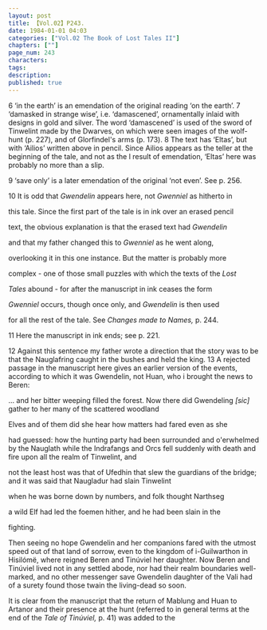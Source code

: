```yaml
---
layout: post
title: 【Vol.02】P243.
date: 1984-01-01 04:03
categories: ["Vol.02 The Book of Lost Tales II"]
chapters: [""]
page_num: 243
characters: 
tags: 
description: 
published: true
---
```


<p style="text-indent: 0;">
 6 ‘in the earth’ is an emendation of the original reading ‘on the earth’. 7 ‘damasked in strange wise’, i.e. ‘damascened’, ornamentally inlaid with designs in gold and silver. The word ‘damascened’ is used of the sword of Tinwelint made by the Dwarves, on which were seen images of the wolf-hunt (p. 227), and of Glorfindel's arms (p. 173). 8 The text has ‘Eltas’, but with ‘Ailios’ written above in pencil. Since Ailios appears as the teller at the beginning of the tale, and not as the l result of emendation, ‘Eltas’ here was probably no more than a slip.
</p>

9   ‘save only’ is a later emendation of the original ‘not even’. See p. 256.

10   It is odd that <I>Gwendelin </I>appears here, not <I>Gwenniel </I>as hitherto in

this tale. Since the first part of the tale is in ink over an erased pencil

text, the obvious explanation is that the erased text had <I>Gwendelin</I>

<I> </I>and that my father changed this to <I>Gwenniel </I>as he went along,

<I> </I>overlooking it in this one instance. But the matter is probably more

 complex - one of those small puzzles with which the texts of the <I>Lost</I>

 <I>Tales </I>abound - for after the manuscript in ink ceases the form

<I>Gwenniel </I>occurs, though once only, and <I>Gwendelin </I>is then used

 for all the rest of the tale. See <I>Changes made to Names, </I>p. 244.

 11     Here the manuscript in ink ends; see p. 221.

<I> </I>12 Against this sentence my father wrote a direction that the story was to be that the Nauglafring caught in the bushes and held the king. 13 A rejected passage in the manuscript here gives an earlier version of the events, according to which it was Gwendelin, not Huan, who i brought the news to Beren:

<I> </I>... and her bitter weeping filled the forest. Now there did Gwendeling <I>[sic] </I>gather to her many of the scattered woodland

 Elves and of them did she hear how matters had fared even as she

 had guessed: how the hunting party had been surrounded and o'erwhelmed by the Nauglath while the Indrafangs and Orcs fell suddenly with death and fire upon all the realm of Tinwelint, and

 not the least host was that of Ufedhin that slew the guardians of the bridge; and it was said that Naugladur had slain Tinwelint

 when he was borne down by numbers, and folk thought Narthseg

 a wild Elf had led the foemen hither, and he had been slain in the

 fighting.

 Then seeing no hope Gwendelin and her companions fared with the utmost speed out of that land of sorrow, even to the kingdom of i-Guilwarthon in Hisilómë, where reigned Beren and Tinúviel her daughter. Now Beren and Tinúviel lived not in any settled abode, nor had their realm boundaries well-marked, and no other messenger save Gwendelin daughter of the Vali had of a surety found those twain the living-dead so soon.

It is clear from the manuscript that the return of Mablung and Huan to Artanor and their presence at the hunt (referred to in general terms at the end of the <I>Tale of Tinúviel, </I>p. 41) was added to the

